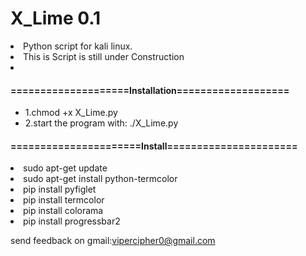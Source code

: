 # X_Lime 0.1
<li><p1>Python script for kali linux.</p1></li>
<li><p1>This is Script is still under Construction</p1><li>


<h4>====================Installation===================</h4>                                          
<ul>
  <li>1.chmod +x X_Lime.py</li>
  <li>2.start the program with: ./X_Lime.py</li>
</ul>
<h4>======================Install======================</h4>                                
<li><p1>sudo apt-get update</p1></li>                                            
<li><p1>sudo apt-get install python-termcolor</p1></li>
<li><p1>pip install pyfiglet</p1></li>
<li><p1>pip install termcolor</p1></li>
<li><p1>pip install colorama</p1></li>
<li><p1>pip install progressbar2</p1></li>

<p1>send feedback on gmail:vipercipher0@gmail.com</p1>
